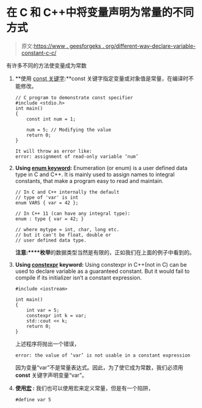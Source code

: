 # 在 C 和 C++中将变量声明为常量的不同方式

> 原文:[https://www . geesforgeks . org/different-way-declare-variable-constant-c-c/](https://www.geeksforgeeks.org/different-ways-declare-variable-constant-c-c/)

有许多不同的方法使变量成为常数

1.  **使用 [const 关键字](https://www.geeksforgeeks.org/const-qualifier-in-c/):**const 关键字指定变量或对象值是常量，在编译时不能修改。

    ```
    // C program to demonstrate const specifier
    #include <stdio.h>
    int main()
    {
        const int num = 1;

        num = 5; // Modifying the value
        return 0;
    }
    ```

    ```
    It will throw as error like:
    error: assignment of read-only variable ‘num’

    ```

2.  **Using [enum keyword](https://www.geeksforgeeks.org/enumeration-enum-c/):** Enumeration (or enum) is a user defined data type in C and C++. It is mainly used to assign names to integral constants, that make a program easy to read and maintain.

    ```
    // In C and C++ internally the default
    // type of 'var' is int
    enum VARS { var = 42 };

    // In C++ 11 (can have any integral type):
    enum : type { var = 42; }

    // where mytype = int, char, long etc.
    // but it can't be float, double or
    // user defined data type.
    ```

    **注意:****枚举**的数据类型当然是有限的，正如我们在上面的例子中看到的。

3.  **Using [constexpr](https://www.geeksforgeeks.org/understanding-constexper-specifier-in-c/) keyword:** Using constexpr in C++(not in C) can be used to declare variable as a guaranteed constant. But it would fail to compile if its initializer isn’t a constant expression.

    ```
    #include <iostream>

    int main()
    {
        int var = 5;
        constexpr int k = var;
        std::cout << k;
        return 0;
    }
    ```

    上述程序将抛出一个错误，

    ```
    error: the value of ‘var’ is not usable in a constant expression
    ```

    因为变量“var”不是常量表达式。因此，为了使它成为常数，我们必须用 **const** 关键字声明变量“var”。

4.  **使用[宏](https://www.geeksforgeeks.org/interesting-facts-preprocessors-c/) :** 我们也可以使用宏来定义常量，但是有一个陷阱，

    ```
    #define var 5
    ```